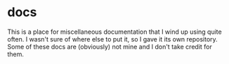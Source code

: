 # docs
This is a place for miscellaneous documentation that I wind up using quite often. I wasn't sure of where else to put it, so I gave it its own repository. Some of these docs are (obviously) not mine and I don't take credit for them.
